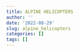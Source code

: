 ```yaml
---
title: ALPINE HELICOPTERS
author: ''
date: '2022-08-29'
slug: alpine_helicopters
categories: []
tags: []
---
```

